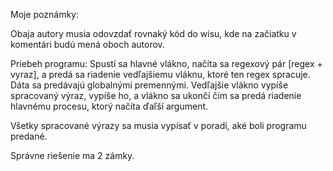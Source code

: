 Moje poznámky:

Obaja autory musia odovzdať rovnaký kód do wisu, kde na začiatku v komentári budú mená oboch autorov.

Priebeh programu:
Spustí sa hlavné vlákno, načíta sa regexový pár [regex + vyraz], a predá sa riadenie vedľajšiemu vláknu, ktoré ten regex spracuje.
Dáta sa predávajú globalnými premennými.
Vedľajšie vlákno vypíše spracovaný výraz, vypíše ho, a vlákno sa ukončí čím sa predá riadenie hlavnému procesu, ktorý načíta ďaľší argument.

Všetky spracované výrazy sa musia vypísať v poradí, aké boli programu predané.

Správne riešenie ma 2 zámky.
